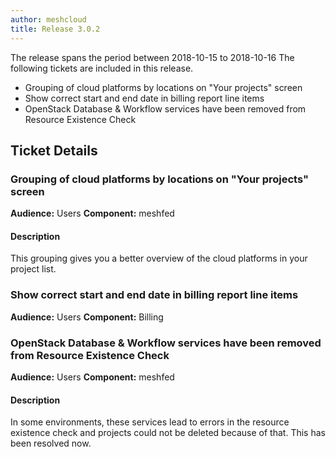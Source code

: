 ```yaml
---
author: meshcloud
title: Release 3.0.2
---
```


The release spans the period between 2018-10-15 to 2018-10-16
The following tickets are included in this release.
* Grouping of cloud platforms by locations on "Your projects" screen
* Show correct start and end date in billing report line items
* OpenStack Database & Workflow services have been removed from Resource Existence Check
<!--truncate-->

## Ticket Details
### Grouping of cloud platforms by locations on "Your projects" screen
**Audience:** Users **Component:** meshfed

#### Description
This grouping gives you a better overview of the cloud platforms in your project list.

### Show correct start and end date in billing report line items
**Audience:** Users **Component:** Billing

### OpenStack Database & Workflow services have been removed from Resource Existence Check
**Audience:** Users **Component:** meshfed

#### Description
In some environments, these services lead to errors in the resource existence check and projects could not be deleted because of that. This has been resolved now.

